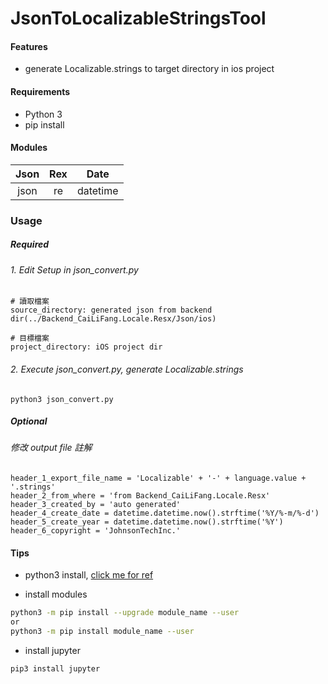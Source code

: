 # JsonToLocalizableStringsTool

#### Features

- generate Localizable.strings to target directory in ios project

#### Requirements

* Python 3
* pip install

#### Modules
| Json  | Rex  | Date
| :---: |:---------------:|:----:|
| json | re | datetime

### Usage
##### Required
###### 1. Edit Setup in json_convert.py 
```
# 讀取檔案
source_directory: generated json from backend dir(../Backend_CaiLiFang.Locale.Resx/Json/ios)

# 目標檔案
project_directory: iOS project dir
```
###### 2. Execute json_convert.py, generate Localizable.strings
```
python3 json_convert.py
```
##### Optional
###### 修改 output file 註解
```
header_1_export_file_name = 'Localizable' + '-' + language.value + '.strings'
header_2_from_where = 'from Backend_CaiLiFang.Locale.Resx' 
header_3_created_by = 'auto generated'
header_4_create_date = datetime.datetime.now().strftime('%Y/%-m/%-d')
header_5_create_year = datetime.datetime.now().strftime('%Y')
header_6_copyright = 'JohnsonTechInc.'
```

#### Tips
* python3 install, [click me for ref](https://stringpiggy.hpd.io/mac-osx-python3-dual-install/)

* install modules
```bash
python3 -m pip install --upgrade module_name --user
or
python3 -m pip install module_name --user
```

* install jupyter
```
pip3 install jupyter
```

